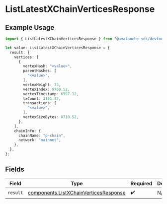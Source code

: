 # ListLatestXChainVerticesResponse

## Example Usage

```typescript
import { ListLatestXChainVerticesResponse } from "@avalanche-sdk/devtools/models/operations";

let value: ListLatestXChainVerticesResponse = {
  result: {
    vertices: [
      {
        vertexHash: "<value>",
        parentHashes: [
          "<value>",
        ],
        vertexHeight: 73,
        vertexIndex: 9760.52,
        vertexTimestamp: 6597.12,
        txCount: 3151.37,
        transactions: [
          "<value>",
        ],
        vertexSizeBytes: 8710.52,
      },
    ],
    chainInfo: {
      chainName: "p-chain",
      network: "mainnet",
    },
  },
};
```

## Fields

| Field                                                                                          | Type                                                                                           | Required                                                                                       | Description                                                                                    |
| ---------------------------------------------------------------------------------------------- | ---------------------------------------------------------------------------------------------- | ---------------------------------------------------------------------------------------------- | ---------------------------------------------------------------------------------------------- |
| `result`                                                                                       | [components.ListXChainVerticesResponse](../../models/components/listxchainverticesresponse.md) | :heavy_check_mark:                                                                             | N/A                                                                                            |